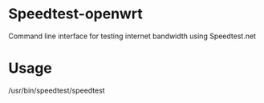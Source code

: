 # Speedtest-openwrt

Command line interface for testing internet bandwidth using Speedtest.net

# Usage

/usr/bin/speedtest/speedtest
